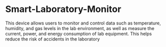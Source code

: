 # Smart-Laboratory-Monitor
This device allows users to monitor and control data such as temperature, humidity, and gas levels in the lab environment, as well as measure the current, power, and energy consumption of lab equipment. This helps reduce the risk of accidents in the laboratory
